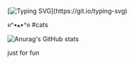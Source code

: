 [![Typing SVG](https://readme-typing-svg.demolab.com?font=Fira+Code&pause=1000&color=00FF00&width=435&lines=Hello!+Its+me+Machine%2C+I+am+Cyber...)](https://git.io/typing-svg)



 ฅ^•ﻌ•^ฅ
#cats

![Anurag's GitHub stats](https://github-readme-stats.vercel.app/api?username=Nikkwo&show_icons=true&theme=tokyonight)

just for fun
